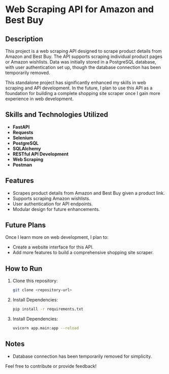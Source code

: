 # Web Scraping API for Amazon and Best Buy

## Description
This project is a web scraping API designed to scrape product details from Amazon and Best Buy. The API supports scraping individual product pages or Amazon wishlists. Data was initially stored in a PostgreSQL database, with user authentication set up, though the database connection has been temporarily removed.

This standalone project has significantly enhanced my skills in web scraping and API development. In the future, I plan to use this API as a foundation for building a complete shopping site scraper once I gain more experience in web development.

## Skills and Technologies Utilized
- **FastAPI**  
- **Requests**  
- **Selenium**  
- **PostgreSQL**  
- **SQLAlchemy**  
- **RESTful API Development**  
- **Web Scraping**  
- **Postman**

## Features
- Scrapes product details from Amazon and Best Buy given a product link.
- Supports scraping Amazon wishlists.
- User authentication for API endpoints.
- Modular design for future enhancements.

## Future Plans
Once I learn more on web development, I plan to:
- Create a website interface for this API.
- Add more features to build a comprehensive shopping site scraper.

## How to Run
1. Clone this repository:
   ```bash
   git clone <repository-url>
2. Install Dependencies:
   ```bash
   pip install -r requirements.txt
3. Install Dependencies:
   ```bash
   uvicorn app.main:app --reload

## Notes
- Database connection has been temporarily removed for simplicity.

Feel free to contribute or provide feedback!


